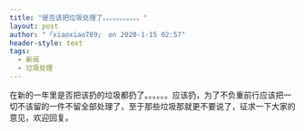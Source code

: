 ```yaml
---
title: "是否该把垃圾处理了。。。。。。。。。。。"
layout: post
author: "「xiaoxiao789」 on 2020-1-15 02:57"
header-style: text
tags:
  - 新闻
  - 垃圾处理
---
```


<head></head>
<body>
  在新的一年里是否把该扔的垃圾都扔了。。。。。。应该扔，为了不负重前行应该把一切不该留的一件不留全部处理了，至于那些垃圾那就更不要说了，征求一下大家的意见，欢迎回复。
 <br>
</body>


